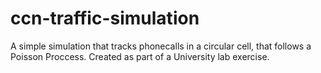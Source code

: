 # ccn-traffic-simulation
A simple simulation that tracks phonecalls in a circular cell, that follows a Poisson Proccess. Created as part of a University lab exercise.
